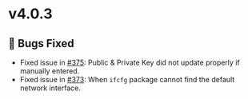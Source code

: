 # v4.0.3

## 🧐 Bugs Fixed
- Fixed issue in [#375](https://github.com/donaldzou/WGDashboard/issues/375): Public & Private Key did not update properly if manually entered.
- Fixed issue in [#373](https://github.com/donaldzou/WGDashboard/issues/373): When `ifcfg` package cannot find the default network interface.